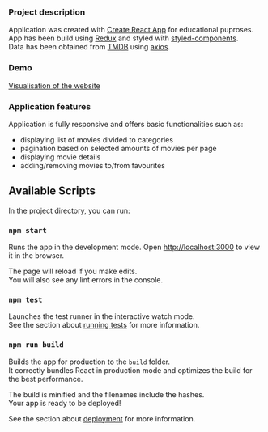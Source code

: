 ### Project description

Application was created with [Create React App](https://github.com/facebook/create-react-app) for educational puproses.
<br />
App has been build using [Redux](https://redux.js.org/) and styled with [styled-components](https://styled-components.com/).
<br />
Data has been obtained from [TMDB](https://www.themoviedb.org/?language=pl) using [axios](https://www.npmjs.com/package/axios).
<br />

### Demo

[Visualisation of the website](https://angry-lovelace-fdb20f.netlify.app/)

### Application features

Application is fully responsive and offers basic functionalities such as:

- displaying list of movies divided to categories
- pagination based on selected amounts of movies per page
- displaying movie details
- adding/removing movies to/from favourites

## Available Scripts

In the project directory, you can run:

### `npm start`

Runs the app in the development mode.
Open [http://localhost:3000](http://localhost:3000) to view it in the browser.

The page will reload if you make edits.\
You will also see any lint errors in the console.

### `npm test`

Launches the test runner in the interactive watch mode.\
See the section about [running tests](https://facebook.github.io/create-react-app/docs/running-tests) for more information.

### `npm run build`

Builds the app for production to the `build` folder.\
It correctly bundles React in production mode and optimizes the build for the best performance.

The build is minified and the filenames include the hashes.\
Your app is ready to be deployed!

See the section about [deployment](https://facebook.github.io/create-react-app/docs/deployment) for more information.
